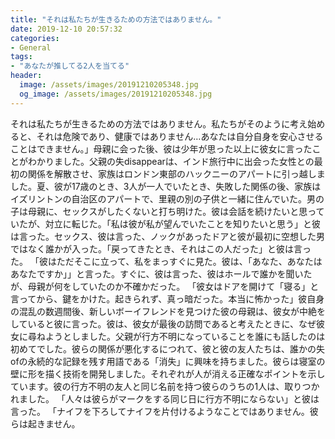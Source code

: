 ```yaml
---
title: "それは私たちが生きるための方法ではありません。"
date: 2019-12-10 20:57:32
categories:
- General
tags:
- "あなたが推してる2人を当てる"
header:
  image: /assets/images/20191210205348.jpg
  og_image: /assets/images/20191210205348.jpg
---
```


それは私たちが生きるための方法ではありません。私たちがそのように考え始めると、それは危険であり、健康ではありません…あなたは自分自身を安心させることはできません。」母親に会った後、彼は少年が思った以上に彼女に言ったことがわかりました。父親の失disappearは、インド旅行中に出会った女性との最初の関係を解散させ、家族はロンドン東部のハックニーのアパートに引っ越しました。夏、彼が17歳のとき、3人が一人でいたとき、失敗した関係の後、家族はイズリントンの自治区のアパートで、里親の別の子供と一緒に住んでいた。男の子は母親に、セックスがしたくないと打ち明けた。彼は会話を続けたいと思っていたが、対立に転じた。「私は彼が私が望んでいたことを知りたいと思う」と彼は言った。セックス、彼は言った、ノックがあったドアと彼が最初に空想した男ではなく誰かが入った。「戻ってきたとき、それはこの人だった」と彼は言った。 「彼はただそこに立って、私をまっすぐに見た。彼は、「あなた、あなたはあなたですか」」と言った。すぐに、彼は言った、彼はホールで誰かを聞いたが、母親が何をしていたのか不確かだった。 「彼女はドアを開けて「寝る」と言ってから、鍵をかけた。起きられず、真っ暗だった。本当に怖かった」彼自身の混乱の数週間後、新しいボーイフレンドを見つけた彼の母親は、彼女が中絶をしていると彼に言った。彼は、彼女が最後の訪問であると考えたときに、なぜ彼女に尋ねようとしました。父親が行方不明になっていることを誰にも話したのは初めてでした。彼らの関係が悪化するにつれて、彼と彼の友人たちは、誰かの失ofの永続的な記録を残す用語である「消失」に興味を持ちました。彼らは寝室の壁に形を描く技術を開発しました。それぞれが人が消える正確なポイントを示しています。彼の行方不明の友人と同じ名前を持つ彼らのうちの1人は、取りつかれました。 「人々は彼らがマークをする同じ日に行方不明にならない」と彼は言った。 「ナイフを下ろしてナイフを片付けるようなことではありません。彼らは起きません。
